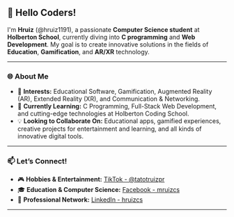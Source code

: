 ## 👋 Hello Coders!

I'm **Hruiz** (@hruiz1191), a passionate **Computer Science student** at **Holberton School**, currently diving into **C programming** and **Web Development**. My goal is to create innovative solutions in the fields of **Education**, **Gamification**, and **AR/XR** technology.

---

### 🌐 About Me
- 👀 **Interests:** Educational Software, Gamification, Augmented Reality (AR), Extended Reality (XR), and Communication & Networking.
- 🌱 **Currently Learning:** C Programming, Full-Stack Web Development, and cutting-edge technologies at Holberton Coding School.
- 💡 **Looking to Collaborate On:** Educational apps, gamified experiences, creative projects for entertainment and learning, and all kinds of innovative digital tools.

---

### 📫 Let’s Connect!
- 🎮 **Hobbies & Entertainment:** [TikTok - @tatotruizpr](https://www.tiktok.com/@tatotruizpr)
- 🎓 **Education & Computer Science:** [Facebook - mruizcs](https://www.facebook.com/mruizcs)
- 💼 **Professional Network:** [LinkedIn - hruizcs](https://www.linkedin.com/in/hruizcs)

---
<!---
hruiz1191/hruiz1191 is a ✨ special ✨ repository because its `README.md` (this file) appears on your GitHub profile.
You can click the Preview link to take a look at your changes.
--->
